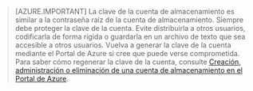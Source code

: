 >[AZURE.IMPORTANT] La clave de la cuenta de almacenamiento es similar a la contraseña raíz de la cuenta de almacenamiento. Siempre debe proteger la clave de la cuenta. Evite distribuirla a otros usuarios, codificarla de forma rígida o guardarla en un archivo de texto que sea accesible a otros usuarios. Vuelva a generar la clave de la cuenta mediante el Portal de Azure si cree que puede verse comprometida. Para saber cómo regenerar la clave de la cuenta, consulte [Creación, administración o eliminación de una cuenta de almacenamiento en el Portal de Azure](../articles/storage/storage-create-storage-account.md#manage-your-storage-account).

<!---HONumber=AcomDC_0420_2016-->